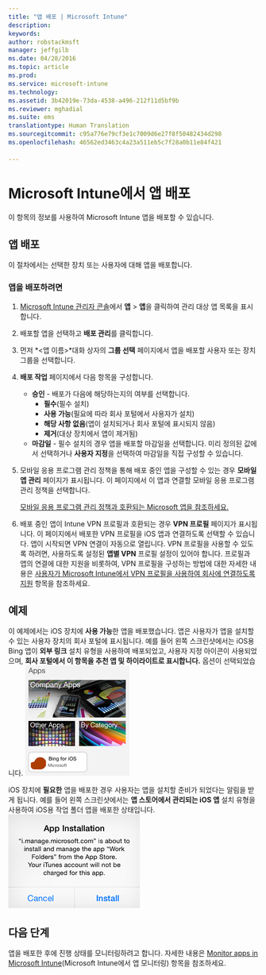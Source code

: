 ```yaml
---
title: "앱 배포 | Microsoft Intune"
description: 
keywords: 
author: robstackmsft
manager: jeffgilb
ms.date: 04/28/2016
ms.topic: article
ms.prod: 
ms.service: microsoft-intune
ms.technology: 
ms.assetid: 3b42019e-73da-4538-a496-212f11d5bf9b
ms.reviewer: mghadial
ms.suite: ems
translationtype: Human Translation
ms.sourcegitcommit: c95a776e79cf3e1c7009d6e27f8f50482434d298
ms.openlocfilehash: 46562ed3463c4a23a511eb5c7f28a0b11e84f421

---
```

# Microsoft Intune에서 앱 배포

이 항목의 정보를 사용하여 Microsoft Intune 앱을 배포할 수 있습니다.


## 앱 배포
이 절차에서는 선택한 장치 또는 사용자에 대해 앱을 배포합니다.

### 앱을 배포하려면

1. [Microsoft Intune 관리자 콘솔](https://manage.microsoft.com)에서 **앱** &gt; **앱**을 클릭하여 관리 대상 앱 목록을 표시합니다.

2.  배포할 앱을 선택하고 **배포 관리**를 클릭합니다.

3.  먼저 *&lt;앱 이름&gt;*대화 상자의 **그룹 선택** 페이지에서 앱을 배포할 사용자 또는 장치 그룹을 선택합니다.

4.  **배포 작업** 페이지에서 다음 항목을 구성합니다.

    - **승인** - 배포가 다음에 해당하는지의 여부를 선택합니다.
        - **필수**(필수 설치)
        - **사용 가능**(필요에 따라 회사 포털에서 사용자가 설치)
        - **해당 사항 없음**(앱이 설치되거나 회사 포털에 표시되지 않음)
        - **제거**(대상 장치에서 앱이 제거됨)
    - **마감일** - 필수 설치의 경우 앱을 배포할 마감일을 선택합니다. 미리 정의된 값에서 선택하거나 **사용자 지정**을 선택하여 마감일을 직접 구성할 수 있습니다.

5. 모바일 응용 프로그램 관리 정책을 통해 배포 중인 앱을 구성할 수 있는 경우 **모바일 앱 관리** 페이지가 표시됩니다. 이 페이지에서 이 앱과 연결할 모바일 응용 프로그램 관리 정책을 선택합니다.

    [모바일 응용 프로그램 관리 정책과 호환되는 Microsoft 앱을 참조하세요.](https://www.microsoft.com/en-us/server-cloud/products/microsoft-intune/partners.aspx)

6. 배포 중인 앱이 Intune VPN 프로필과 호환되는 경우 **VPN 프로필** 페이지가 표시됩니다. 이 페이지에서 배포한 VPN 프로필을 iOS 앱과 연결하도록 선택할 수 있습니다. 앱이 시작되면 VPN 연결이 자동으로 열립니다. VPN 프로필을 사용할 수 있도록 하려면, 사용하도록 설정된 **앱별 VPN** 프로필 설정이 있어야 합니다.
 프로필과 앱의 연결에 대한 지원을 비롯하여, VPN 프로필을 구성하는 방법에 대한 자세한 내용은 [사용자가 Microsoft Intune에서 VPN 프로필을 사용하여 회사에 연결하도록 지원](vpn-connections-in-microsoft-intune.md) 항목을 참조하세요.

## 예제

이 예제에서는 iOS 장치에 **사용 가능**한 앱을 배포했습니다.
앱은 사용자가 앱을 설치할 수 있는 사용자 장치의 회사 포털에 표시됩니다. 예를 들어 왼쪽 스크린샷에서는 iOS용 Bing 앱이 **외부 링크** 설치 유형을 사용하여 배포되었고, 사용자 지정 아이콘이 사용되었으며, **회사 포털에서 이 항목을 추천 앱 및 하이라이트로 표시합니다.** 옵션이 선택되었습니다.
    ![iOS 사용 가능한 앱](./media/available-install-on-iOS.png)

iOS 장치에 **필요한** 앱을 배포한 경우 사용자는 앱을 설치할 준비가 되었다는 알림을 받게 됩니다. 예를 들어 왼쪽 스크린샷에서는 **앱 스토어에서 관리되는 iOS 앱** 설치 유형을 사용하여 iOS용 작업 폴더 앱을 배포한 상태입니다.
    ![iOS 필수 앱](./media/iOS-Required-install.PNG)

## 다음 단계

앱을 배포한 후에 진행 상태를 모니터링하려고 합니다. 자세한 내용은 [Monitor apps in Microsoft Intune](monitor-apps-in-microsoft-intune.md)(Microsoft Intune에서 앱 모니터링) 항목을 참조하세요.



<!--HONumber=Jun16_HO4-->


